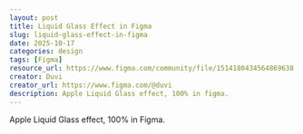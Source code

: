 ```yaml
---
layout: post
title: Liquid Glass Effect in Figma
slug: liquid-glass-effect-in-figma
date: 2025-10-17
categories: design
tags: [Figma]
resource_url: https://www.figma.com/community/file/1514180434564869638
creator: Duvi
creator_url: https://www.figma.com/@duvi
description: Apple Liquid Glass effect, 100% in figma.
---
```


Apple Liquid Glass effect, 100% in Figma.